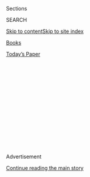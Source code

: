 <div id="app">

<div>

<div>

<div>

<div class="NYTAppHideMasthead css-1q2w90k e1suatyy0">

<div class="section css-ui9rw0 e1suatyy2">

<div class="css-eph4ug er09x8g0">

<div class="css-6n7j50">

</div>

<span class="css-1dv1kvn">Sections</span>

<div class="css-10488qs">

<span class="css-1dv1kvn">SEARCH</span>

</div>

[Skip to content](#site-content)[Skip to site
index](#site-index)

</div>

<div id="masthead-section-label" class="css-1wr3we4 eaxe0e00">

[Books](https://www.nytimes.com/section/books)

</div>

<div class="css-10698na e1huz5gh0">

</div>

</div>

<div id="masthead-bar-one" class="section hasLinks css-15hmgas e1csuq9d3">

<div class="css-uqyvli e1csuq9d0">

</div>

<div class="css-1uqjmks e1csuq9d1">

</div>

<div class="css-9e9ivx">

[](https://myaccount.nytimes.com/auth/login?response_type=cookie&client_id=vi)

</div>

<div class="css-1bvtpon e1csuq9d2">

[Today’s
Paper](https://www.nytimes.com/section/todayspaper)

</div>

</div>

</div>

</div>

<div data-aria-hidden="false">

<div id="site-content" data-role="main">

<div>

<div class="css-1aor85t" style="opacity:0.000000001;z-index:-1;visibility:hidden">

<div class="css-1hqnpie">

<div class="css-epjblv">

<span class="css-17xtcya">[Books](/section/books)</span><span class="css-x15j1o">|</span><span class="css-fwqvlz">Meet
the Brave but Overlooked Women of Color Who Fought for the
Vote</span>

</div>

<div class="css-k008qs">

<div class="css-1iwv8en">

<span class="css-18z7m18"></span>

<div>

</div>

</div>

<span class="css-1n6z4y">https://nyti.ms/3jBeWCU</span>

<div class="css-1705lsu">

<div class="css-4xjgmj">

<div class="css-4skfbu" data-role="toolbar" data-aria-label="Social Media Share buttons, Save button, and Comments Panel with current comment count" data-testid="share-tools">

  - 
  - 
  - 
  - 
    
    <div class="css-6n7j50">
    
    </div>

  - 

</div>

</div>

</div>

</div>

</div>

</div>

<div id="NYT_TOP_BANNER_REGION" class="css-13pd83m">

</div>

<div id="top-wrapper" class="css-1sy8kpn">

<div id="top-slug" class="css-l9onyx">

Advertisement

</div>

[Continue reading the main
story](#after-top)

<div class="ad top-wrapper" style="text-align:center;height:100%;display:block;min-height:250px">

<div id="top" class="place-ad" data-position="top" data-size-key="top">

</div>

</div>

<div id="after-top">

</div>

</div>

<div>

<div id="sponsor-wrapper" class="css-1hyfx7x">

<div id="sponsor-slug" class="css-19vbshk">

Supported by

</div>

[Continue reading the main
story](#after-sponsor)

<div id="sponsor" class="ad sponsor-wrapper" style="text-align:center;height:100%;display:block">

</div>

<div id="after-sponsor">

</div>

</div>

<div class="css-186x18t">

</div>

<div class="css-1vkm6nb ehdk2mb0">

# Meet the Brave but Overlooked Women of Color Who Fought for the Vote

</div>

In “Finish the Fight\!,” excerpted here, New York Times journalists tell
the stories of lesser-known figures in the battle to make the 19th
Amendment a reality.

<div class="css-79elbk" data-testid="photoviewer-wrapper">

<div class="css-z3e15g" data-testid="photoviewer-wrapper-hidden">

</div>

<div class="css-1a48zt4 ehw59r15" data-testid="photoviewer-children">

![<span class="css-16f3y1r e13ogyst0" data-aria-hidden="true">The cover
art for “Finish the
Fight\!”</span><span class="css-cnj6d5 e1z0qqy90" itemprop="copyrightHolder"><span class="css-1ly73wi e1tej78p0">Credit...</span><span><span>Finish
the Fight\! published by HMH/Versify, Art by Steffi Walthall,
2020</span></span></span>](https://static01.nyt.com/images/2020/07/24/multimedia/24suffrage-book-07/24suffrage-book-07-articleLarge.jpg?quality=75&auto=webp&disable=upscale)

</div>

</div>

<div class="css-18e8msd">

<div class="css-otjvjh epjyd6m0">

<div class="css-hk0fp2 ey68jwv0" data-aria-hidden="true">

[![Veronica
Chambers](https://static01.nyt.com/images/2018/12/07/multimedia/author-veronica-chambers/author-veronica-chambers-thumbLarge.png
"Veronica Chambers")](https://www.nytimes.com/by/veronica-chambers)[![Jennifer
Schuessler](https://static01.nyt.com/images/2018/02/16/multimedia/author-jennifer-schuessler/author-jennifer-schuessler-thumbLarge-v2.png
"Jennifer Schuessler")](https://www.nytimes.com/by/jennifer-schuessler)[![Amisha
Padnani](https://static01.nyt.com/images/2018/06/12/multimedia/author-amy-padnani/author-amy-padnani-thumbLarge-v4.png
"Amisha Padnani")](https://www.nytimes.com/by/amisha-padnani)[![Jennifer
Harlan](https://static01.nyt.com/images/2019/09/25/reader-center/author-jennifer-harlan/author-jennifer-harlan-thumbLarge-v2.png
"Jennifer Harlan")](https://www.nytimes.com/by/jennifer-harlan)[![Sandra
E.
Garcia](https://static01.nyt.com/images/2020/07/10/reader-center/author-sandra-e-garcia/author-sandra-e-garcia-thumbLarge.png
"Sandra E. Garcia")](https://www.nytimes.com/by/sandra-e-garcia)[![Vivian
Wang](https://static01.nyt.com/images/2018/06/14/multimedia/author-vivian-wang/author-vivian-wang-thumbLarge-v2.png
"Vivian Wang")](https://www.nytimes.com/by/vivian-wang)

</div>

<div class="css-1baulvz">

By [<span class="css-1baulvz" itemprop="name">Veronica
Chambers</span>](https://www.nytimes.com/by/veronica-chambers),
[<span class="css-1baulvz" itemprop="name">Jennifer
Schuessler</span>](https://www.nytimes.com/by/jennifer-schuessler),
[<span class="css-1baulvz" itemprop="name">Amisha
Padnani</span>](https://www.nytimes.com/by/amisha-padnani),
[<span class="css-1baulvz" itemprop="name">Jennifer
Harlan</span>](https://www.nytimes.com/by/jennifer-harlan),
[<span class="css-1baulvz" itemprop="name">Sandra E.
Garcia</span>](https://www.nytimes.com/by/sandra-e-garcia) and
[<span class="css-1baulvz last-byline" itemprop="name">Vivian
Wang</span>](https://www.nytimes.com/by/vivian-wang)

</div>

</div>

  - 
    
    <div class="css-ld3wwf e16638kd2">
    
    July 24,
    2020
    
    </div>

  - 
    
    <div class="css-4xjgmj">
    
    <div class="css-d8bdto" data-role="toolbar" data-aria-label="Social Media Share buttons, Save button, and Comments Panel with current comment count" data-testid="share-tools">
    
      - 
      - 
      - 
      - 
        
        <div class="css-6n7j50">
        
        </div>
    
      - 
    
    </div>
    
    </div>

</div>

</div>

<div class="section meteredContent css-1r7ky0e" name="articleBody" itemprop="articleBody">

<div class="css-1fanzo5 StoryBodyCompanionColumn">

<div class="css-53u6y8">

*“*[*Finish the
Fight\!*](https://www.nytco.com/press/hmh-books-media-and-the-new-york-times-collaborate-on-nonfiction-project-highlighting-the-diverse-women-who-fought-for-voting-rights/)*”
is a history of the American suffrage movement for middle-grade readers.
The following excerpts have been edited and condensed.*

It took the better part of a century to pass a law saying American women
had the right to vote. Three generations of women, and their male
allies, worked tirelessly to make the 19th Amendment — which decreed
that states could not discriminate at the polls on the basis of sex — a
reality. We call the right to vote “suffrage,” but for a long time, that
word was a kind of shorthand for women’s rights. Without the vote,
suffragists argued, women had little say over their lives and their
futures and certainly much less when it came to the larger political
questions that shaped the nation.

The 19th Amendment is a cornerstone of gender equality in our country,
yet many of us know very little about the way the right to vote was won.
For a long time, the history of the suffrage movement has been told
mainly as the story of a few famous white women, such as Elizabeth Cady
Stanton and Susan B. Anthony. It’s true they were among the most
important leaders of the movement in the 19th century.

</div>

</div>

<div class="css-1fanzo5 StoryBodyCompanionColumn">

<div class="css-53u6y8">

*\[*[*Join us on Aug. 18 for a new play, based on “Finish the Fight\!”
Read more
here*](https://www.nytimes.com/2020/07/23/theater/finish-the-fight-suffrage-centennial-performance.html)*.\]*

But there were tons more women who helped make suffrage a reality:
African-American women such as the writer and orator Frances Ellen
Watkins Harper, the community organizer Juno Frankie Pierce and the
journalists Josephine St. Pierre Ruffin, Elizabeth Piper Ensley and Ida
B. Wells-Barnett, who championed both suffrage and civil rights; Native
American women such as Susette La Flesche Tibbles and Zitkala-Sa; queer
women like the poet Angelina Weld Grimké and the educator Mary Burrill;
Latina women like Jovita Idár, who protected her family’s newspaper and
the rights of Mexican-Americans; and Asian-American women like Mabel
Ping-Hua Lee, who led thousands of marchers in a 1912 suffrage parade in
New York. They all fought for the vote as part of a broader struggle for
equality, but their stories aren’t nearly as well known as they should
be.

</div>

</div>

<div>

</div>

<div class="css-1fanzo5 StoryBodyCompanionColumn">

<div class="css-53u6y8">

Shirley Chisholm, who, in a tribute to the suffragists, wore white on
the day in 1968 when she became the first African-American woman elected
to Congress, reportedly said, “If they don’t give you a seat at the
table, bring a folding chair.” We hope that this book helps set a place
at the table for some of the many incredible women who played their part
in the battle for suffrage and equal rights for women.

</div>

</div>

<div class="css-79elbk" data-testid="photoviewer-wrapper">

<div class="css-z3e15g" data-testid="photoviewer-wrapper-hidden">

</div>

<div class="css-1a48zt4 ehw59r15" data-testid="photoviewer-children">

![<span class="css-16f3y1r e13ogyst0" data-aria-hidden="true">Mary
Church Terrell, center left with a fur shawl, in
1947.</span><span class="css-cnj6d5 e1z0qqy90" itemprop="copyrightHolder"><span class="css-1ly73wi e1tej78p0">Credit...</span><span>Afro
American Newspapers/Gado, via Getty
Images</span></span>](https://static01.nyt.com/images/2020/07/24/multimedia/24suffrage-book-08/24suffrage-book-08-articleLarge.jpg?quality=75&auto=webp&disable=upscale)

</div>

</div>

<div class="css-1fanzo5 StoryBodyCompanionColumn">

<div class="css-53u6y8">

## Mary Church Terrell and the Power of Language

Sometimes freedom is a matter of timing. Mary Church Terrell knew that
lesson well. She was born in Memphis in September 1863 — the middle of
the Civil War. Her parents had been enslaved, but Mary was born free,
and she charted a course of leadership that helped change the lives of
women and men across the nation. She became a suffragist. She fought for
the rights of all people of color. Holding America to the promises of
the Declaration of Independence — life, liberty and the pursuit of
happiness for all — became her life’s work.

These dreams were supported by her parents. Her father, Robert Church,
was the son of an enslaved woman and a wealthy steamship owner who had
allowed Robert to keep his wages. After Robert gained his freedom, he
invested in real estate and became wealthy.

</div>

</div>

<div class="css-1fanzo5 StoryBodyCompanionColumn">

<div class="css-53u6y8">

Mary was accepted at Oberlin College, which was founded by abolitionists
and was one of the first colleges in the United States to admit women
and African-Americans.<span class="css-8l6xbc evw5hdy0"> </span>She
would later write in her autobiography, “A Colored Woman in a White
World,” that “it would be difficult for a colored girl to go through a
white school with fewer unpleasant experiences occasioned by race
prejudice than I had.”

Mary had some extraordinary experiences. During her first year, she was
invited to Washington by Blanche K. Bruce, one of the first
African-American senators. He asked Mary to attend the inauguration of
President James A. Garfield as his guest. It was during that trip that
she met the great orator and activist Frederick Douglass. She would
later follow in his footsteps, using her gift for language to speak up
for the causes she believed in.

She also wrote a paper at Oberlin on the topic of suffrage, titled
“Should an Amendment to the Constitution Allowing Women the Ballot Be
Adopted?” Mary became one of the first Black women to earn a college
degree in the United States, graduating with a bachelor’s in classics in
1884.

</div>

</div>

<div class="css-a7yk8a e73j0it0">

<div class="css-1xdhyk6 erfvjey0">

<span class="css-1ly73wi e1tej78p0">Image</span>

<div class="css-zjzyr8">

<div data-testid="lazyimage-container" style="height:483.33333333333326px">

</div>

</div>

</div>

<span class="css-16f3y1r e13ogyst0" data-aria-hidden="true">An
illustration from “Finish the Fight\!” shows the motto of the National
Association of Colored Women, “lifting as we
climb.”</span><span class="css-cnj6d5 e1z0qqy90" itemprop="copyrightHolder"><span class="css-1ly73wi e1tej78p0">Credit...</span><span>Finish
the Fight\! published by HMH/Versify, Art by Johnalynn Holland,
2020</span></span>

<div class="css-1xdhyk6 erfvjey0">

<span class="css-1ly73wi e1tej78p0">Image</span>

<div class="css-zjzyr8">

<div data-testid="lazyimage-container" style="height:483.97777777777776px">

</div>

</div>

</div>

<span class="css-16f3y1r e13ogyst0" data-aria-hidden="true">Mary Church
Terrell in an undated
portrait.</span><span class="css-cnj6d5 e1z0qqy90" itemprop="copyrightHolder"><span class="css-1ly73wi e1tej78p0">Credit...</span><span>Library
of Congress</span></span>

</div>

<div class="css-1fanzo5 StoryBodyCompanionColumn">

<div class="css-53u6y8">

Later, after she earned a master’s degree, Mary embarked on a two-year
tour of France, Switzerland, Italy and Germany, studying languages and
writing in her diary in French and German.

While Mary traveled the world, the United States grew more unsteady.
Lynching had become a form of domestic terrorism in the years after
slavery. Over decades, thousands of Black men and women were brutally
killed by white mobs, and their murderers were never prosecuted. The
government rarely made arrests in these cases, which only allowed the
number of lynchings to grow.

In 1895, Frederick
[died](https://www.nytimes.com/2019/02/14/obituaries/frederick-douglass-dead-1895.html),
and Mary became the first Black woman appointed to the District of
Columbia Board of Education. She later raised funds and visited schools,
encouraging them to celebrate Douglass Day, a precursor to Black History
Month, in his honor.

</div>

</div>

<div class="css-1fanzo5 StoryBodyCompanionColumn">

<div class="css-53u6y8">

In 1896, the Supreme Court delivered its ruling in Plessy v. Ferguson,
which declared segregation permissible under the Constitution, as long
as the segregated facilities and accommodations were “equal.” But in
reality, separate was rarely equal. That same year, Mary co-founded and
became the first president of the National Association of Colored Women,
a coalition of more than a hundred local Black women’s clubs. The
organization’s motto was “lifting as we climb.”

Around this time, Mary began to champion the cause of suffrage. She
joined the National American Woman Suffrage Association (NAWSA) and was
one of very few Black members. Her years at Oberlin and abroad had made
her comfortable in predominantly white groups, and she took NAWSA to
task for excluding women of color. An inclusive movement, she reasoned,
would grow in both power and perspective.

“Seeking no favors because of our color, nor patronage because of our
needs,” she said, “we knock at the bar of justice, asking an equal
chance.”

In 1904, Mary was invited to speak at the International Congress of
Women in Berlin. The cost to attend was considerable, but her husband
encouraged her to go anyway.<span class="css-8l6xbc evw5hdy0">
</span>There she delivered a speech three times — in German, French and
English. It was called “The Progress of Colored Women.”

She reminded her audience that her parents had been enslaved, that her
very being was a testament to how far one could travel on the road to
freedom. “If anyone had had the courage to predict 50 years ago that a
woman with African blood in her veins would journey from the United
States to Berlin, Germany, to address an International Congress of Women
in the year 1904,” she told the audience, “he would either have been
laughed to scorn or he would have been immediately confined in an asylum
for the hopelessly insane.”

Mary knew that freedom for all was never about one battle. No single
great win — the abolition of slavery, the passage of the 19th Amendment
— would right the wrongs in a country founded on such injustices as
slavery and the denial of women’s rights. But perhaps what made her life
most extraordinary is how much joy she got from each small victory, how
much stamina she displayed in her decades-long career as an activist. In
1953, the year before Mary died, The Washington Post wrote: “It may
fairly be said of her that when she fought bigotry it was never with
hatred; she met lethargy and prejudice with spirit and understanding.
And she won the hearts as well as the minds of men.”

## Mabel Ping-Hua Lee’s Great Parade

When Mabel Ping-Hua Lee moved to New York City from China as a child,
around 1905, there were few Chinese immigrants on the East Coast. In
1910, the census reported that there were 5,266 people of Chinese
descent living in the city, many of them in the neighborhood of
Chinatown in Lower Manhattan. It was a new community, and the streets
were alive with delicious smells, bright colors and voices from halfway
around the world.

</div>

</div>

<div class="css-1fanzo5 StoryBodyCompanionColumn">

<div class="css-53u6y8">

By 1912, Mabel and her parents were living on Bayard Street in
Chinatown, and they had made a name for themselves. Mabel’s father was a
minister who led the First Chinese Baptist Church and was fluent in
English. He was so active in the community that some referred to him as
the neighborhood’s unofficial mayor.

Everyone also knew the daughter of the “mayor,” and they knew how smart
she was. She attended Erasmus Hall High School in Brooklyn and had big
plans to attend the women-only Barnard College, the sister school to the
then all-male Columbia College. She hoped to return to China one day to
open a school for
girls.

</div>

</div>

<div class="css-a7yk8a e73j0it0">

<div class="css-1xdhyk6 erfvjey0">

<span class="css-1ly73wi e1tej78p0">Image</span>

<div class="css-zjzyr8">

<div data-testid="lazyimage-container" style="height:462.06666666666666px">

</div>

</div>

</div>

<span class="css-16f3y1r e13ogyst0" data-aria-hidden="true">Mabel
Ping-Hua Lee in the
1920s.</span><span class="css-cnj6d5 e1z0qqy90" itemprop="copyrightHolder"><span class="css-1ly73wi e1tej78p0">Credit...</span><span>Library
of
Congress</span></span>

<div class="css-1xdhyk6 erfvjey0">

<span class="css-1ly73wi e1tej78p0">Image</span>

<div class="css-zjzyr8">

<div data-testid="lazyimage-container" style="height:462.71111111111105px">

</div>

</div>

</div>

<span class="css-16f3y1r e13ogyst0" data-aria-hidden="true">An
illustration from “Finish the Fight\!” of Mabel on her white horse
during the 1912 suffrage parade in New
York.</span><span class="css-cnj6d5 e1z0qqy90" itemprop="copyrightHolder"><span class="css-1ly73wi e1tej78p0">Credit...</span><span>Finish
the Fight\! published by HMH/Versify, Art by Nhung Lê,
2020</span></span>

</div>

<div class="css-1fanzo5 StoryBodyCompanionColumn">

<div class="css-53u6y8">

Still, there was a limit to how much the community would stand behind
her. And Mabel crossed the line when she got involved with the suffrage
movement. The suffragists were considered radical — how dare they fight
so steadfastly for equal rights? — but Mabel believed that voting was
the key that would open every important door for women.

She joined the cause and persuaded her mother to join, too, even though
neither of them would be able to vote because the Chinese Exclusion Act
of 1882 prevented Chinese immigrants from becoming citizens. (It was
repealed in 1943.)

Her mother’s participation in suffrage was so controversial that
newspapers<span class="css-8l6xbc evw5hdy0"> </span>even wrote about it:
“Tongues are still wagging in Chinatown,” The New York Tribune wrote,
because Mabel and her mother “went to a suffrage meeting.”

In 1912, when Mabel was just a teenager, she led a contingent of Chinese
and Chinese-American women in one of the biggest suffrage parades in
U.S. history. The New York Times
[reported](https://timesmachine.nytimes.com/timesmachine/1912/05/05/100533097.html?pageNumber=1),
“Ten thousand strong, the army of those who believe in the cause of
woman’s suffrage marched up Fifth Avenue at sundown yesterday in a
parade the like of which New York never knew before.”

</div>

</div>

<div class="css-1fanzo5 StoryBodyCompanionColumn">

<div class="css-53u6y8">

Mabel didn’t merely march. She rode a white horse at the start of the
parade, and she wore a three-cornered hat in the colors of the British
suffrage movement: purple to symbolize that the cause of suffrage was
noble; white for purity; and green, the color of spring, as a symbol of
hope. (American suffragists usually substituted the gold of the
sunflowers of Kansas — where they waged some of their earliest campaigns
— for green.)

In the fall, Mabel began her studies at Barnard. She majored in history
and philosophy, wrote articles about suffrage and feminism for The
Chinese Students’ Monthly magazine and gave a speech, “The Submerged
Half,” which encouraged the Chinese immigrant community to promote
girls’ education and women’s rights. “The welfare of China and
possibly its very existence as an independent nation depend on rendering
tardy justice to its womankind,” she said. “For no nation can ever make
real and lasting progress in civilization unless its women are following
close to its men if not actually abreast with them.”

Charlotte Brooks, the author of “American Exodus: Second-Generation
Chinese Americans in China, 1901-1949,” said that Mabel was part of a
generation of young Chinese-Americans who traveled back and forth
between China and the United States and saw the connections between the
two struggles.

“Something a lot of people in the U.S. don’t realize is that Mabel’s
activism grew out of China’s New Culture Movement, which included the
idea that the suppression of women, and the poor treatment of women,
were both holding China back and represented a kind of backwardness,”
she explains.

Mabel went on to get a Ph.D. in economics from Columbia University,
becoming the first Chinese woman to earn a doctorate there. In 1921, she
published “The Economic History of China: With Special Reference to
Agriculture.”

Mabel eventually took over as the director of her father’s church, and
she founded the Chinese Christian Center, a community center on Pell
Street that offered English classes, health services, a kindergarten and
job training. She became an example of what a woman can do when given
the chance to learn and lead. As she wrote of China, “In the fierce
struggle for existence among the nations, that nation is badly
handicapped which leaves undeveloped one half of its intellectual and
moral resources.” The same, of course, was true of the United
States.

</div>

</div>

<div class="css-79elbk" data-testid="photoviewer-wrapper">

<div class="css-z3e15g" data-testid="photoviewer-wrapper-hidden">

</div>

<div class="css-1a48zt4 ehw59r15" data-testid="photoviewer-children">

<div class="css-1xdhyk6 erfvjey0">

<span class="css-1ly73wi e1tej78p0">Image</span>

<div class="css-zjzyr8">

<div data-testid="lazyimage-container" style="height:465.28888888888895px">

</div>

</div>

</div>

<span class="css-cnj6d5 e1z0qqy90" itemprop="copyrightHolder"><span class="css-1ly73wi e1tej78p0">Credit...</span><span>Finish
the Fight\! published by HMH/Versify, Art by Steffi Walthall,
2020</span></span>

</div>

</div>

<div class="css-1fanzo5 StoryBodyCompanionColumn">

<div class="css-53u6y8">

</div>

</div>

</div>

<div>

</div>

<div>

</div>

<div>

</div>

<div>

<div id="bottom-wrapper" class="css-1ede5it">

<div id="bottom-slug" class="css-l9onyx">

Advertisement

</div>

[Continue reading the main
story](#after-bottom)

<div id="bottom" class="ad bottom-wrapper" style="text-align:center;height:100%;display:block;min-height:90px">

</div>

<div id="after-bottom">

</div>

</div>

</div>

</div>

</div>

## Site Index

<div>

</div>

## Site Information Navigation

  - [© <span>2020</span> <span>The New York Times
    Company</span>](https://help.nytimes.com/hc/en-us/articles/115014792127-Copyright-notice)

<!-- end list -->

  - [NYTCo](https://www.nytco.com/)
  - [Contact
    Us](https://help.nytimes.com/hc/en-us/articles/115015385887-Contact-Us)
  - [Work with us](https://www.nytco.com/careers/)
  - [Advertise](https://nytmediakit.com/)
  - [T Brand Studio](http://www.tbrandstudio.com/)
  - [Your Ad
    Choices](https://www.nytimes.com/privacy/cookie-policy#how-do-i-manage-trackers)
  - [Privacy](https://www.nytimes.com/privacy)
  - [Terms of
    Service](https://help.nytimes.com/hc/en-us/articles/115014893428-Terms-of-service)
  - [Terms of
    Sale](https://help.nytimes.com/hc/en-us/articles/115014893968-Terms-of-sale)
  - [Site
    Map](https://spiderbites.nytimes.com)
  - [Help](https://help.nytimes.com/hc/en-us)
  - [Subscriptions](https://www.nytimes.com/subscription?campaignId=37WXW)

</div>

</div>

</div>

</div>
